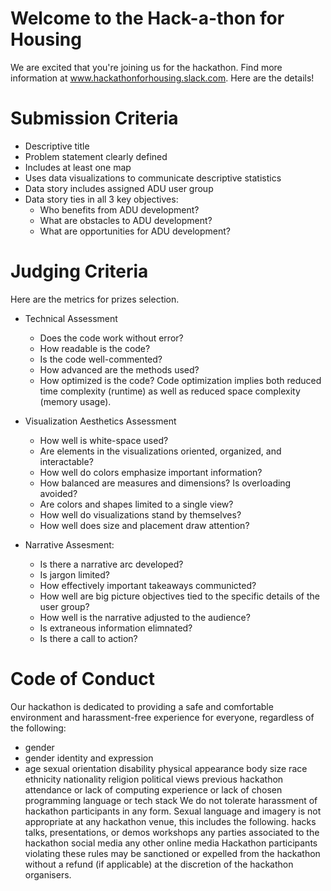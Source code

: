 
# Welcome to the Hack-a-thon for Housing

We are excited that you're joining us for the hackathon. Find more information at www.hackathonforhousing.slack.com. Here are the details!

# Submission Criteria

* Descriptive title 
* Problem statement clearly defined
* Includes at least one map
* Uses data visualizations to communicate descriptive statistics 
* Data story includes assigned ADU user group
* Data story ties in all 3 key objectives:
  * Who benefits from ADU development?
  * What are obstacles to ADU development?
  * What are opportunities for ADU development?
  
 # Judging Criteria
 
 Here are the metrics for prizes selection.
 
 * Technical Assessment
    * Does the code work without error? 
    * How readable is the code?
    * Is the code well-commented?
    * How advanced are the methods used?
    * How optimized is the code? Code optimization implies both reduced time complexity (runtime) as well as reduced space complexity (memory usage).

 * Visualization Aesthetics Assessment
    * How well is white-space used?
    * Are elements in the visualizations oriented, organized, and interactable?
    * How well do colors emphasize important information?
    * How balanced are measures and dimensions? Is overloading avoided?
    * Are colors and shapes limited to a single view?
    * How well do  visualizations stand by themselves?
    * How well does size and placement draw attention?
   
 * Narrative Assesment:
    * Is there a narrative arc developed?
    * Is jargon limited?
    * How effectively important takeaways communicted?
    * How well are big picture objectives tied to the specific details of the user group?
    * How well is the narrative adjusted to the audience?
    * Is extraneous information elimnated?
    * Is there a call to action?
    
  # Code of Conduct
Our hackathon is dedicated to providing a safe and comfortable environment and harassment-free experience for everyone, regardless of the following:
- gender
- gender identity and expression
- age
sexual orientation
disability
physical appearance
body size
race
ethnicity
nationality
religion
political views
previous hackathon attendance or lack of
computing experience or lack of
chosen programming language or tech stack
We do not tolerate harassment of hackathon participants in any form. Sexual language and imagery is not appropriate at any hackathon venue, this includes the following.
hacks
talks, presentations, or demos
workshops
any parties associated to the hackathon
social media
any other online media
Hackathon participants violating these rules may be sanctioned or expelled from the hackathon without a refund (if applicable) at the discretion of the hackathon organisers.
  
 
